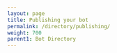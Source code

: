 ```yaml
---
layout: page
title: Publishing your bot
permalink: /directory/publishing/
weight: 700
parent1: Bot Directory
---
```

